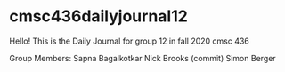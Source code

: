 # cmsc436dailyjournal12
Hello! This is the Daily Journal for group 12 in fall 2020 cmsc 436

Group Members:
Sapna Bagalkotkar
Nick Brooks (commit)
Simon Berger
